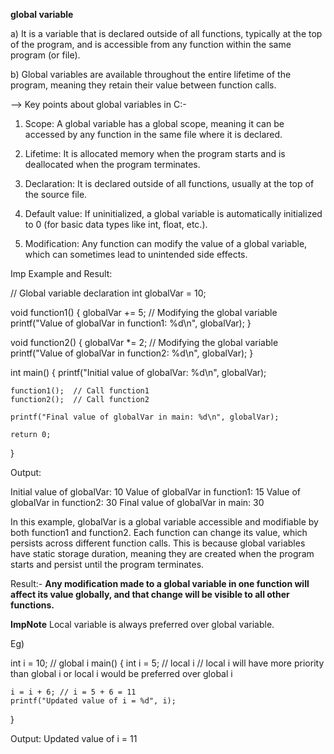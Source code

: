 **global variable** 

a) It is a variable that is declared outside of all functions, typically at the top of the program, and is accessible from any function within the same program (or file). 

b) Global variables are available throughout the entire lifetime of the program, meaning they retain their value between function calls.

--> Key points about global variables in C:-

1) Scope: A global variable has a global scope, meaning it can be accessed by any function in the same file where it is declared.

2) Lifetime: It is allocated memory when the program starts and is deallocated when the program terminates.

3) Declaration: It is declared outside of all functions, usually at the top of the source file.

4) Default value: If uninitialized, a global variable is automatically initialized to 0 (for basic data types like int, float, etc.).

5) Modification: Any function can modify the value of a global variable, which can sometimes lead to unintended side effects.


Imp Example and Result:

// Global variable declaration
int globalVar = 10;

void function1() 
{
    globalVar += 5;  // Modifying the global variable
    printf("Value of globalVar in function1: %d\n", globalVar);
}

void function2() 
{
    globalVar *= 2;  // Modifying the global variable
    printf("Value of globalVar in function2: %d\n", globalVar);
}

int main() 
{
    printf("Initial value of globalVar: %d\n", globalVar);
    
    function1();  // Call function1
    function2();  // Call function2
    
    printf("Final value of globalVar in main: %d\n", globalVar);
    
    return 0;
}

Output:

Initial value of globalVar: 10
Value of globalVar in function1: 15
Value of globalVar in function2: 30
Final value of globalVar in main: 30

In this example, globalVar is a global variable accessible and modifiable by both function1 and function2. Each function can change its value, which persists across different function calls.
This is because global variables have static storage duration, meaning they are created when the program starts and persist until the program terminates.

Result:-
**Any modification made to a global variable in one function will affect its value globally, and that change will be visible to all other functions.**



**ImpNote**
Local variable is always preferred over global variable.

Eg)

int i = 10;  // global i
main()
{
    int i = 5;  // local i
    // local i will have more priority than global i or local i would be preferred over global i

    i = i + 6; // i = 5 + 6 = 11
    printf("Updated value of i = %d", i);
}

Output:
Updated value of i = 11
